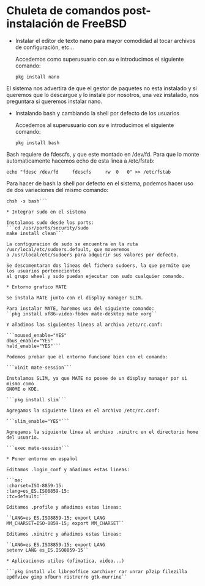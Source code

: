 # Chuleta de comandos post-instalación de FreeBSD

* Instalar el editor de texto nano para mayor comodidad al tocar archivos de configuración, etc...

	Accedemos como superusuario con *su* e introducimos el siguiente comando:
	
	```pkg install nano```

El sistema nos advertira de que el gestor de paquetes no esta instalado y si queremos que lo
descargue y lo instale por nosotros, una vez instalado, nos preguntara si queremos instalar nano.

*  Instalando bash y cambiando la shell por defecto de los usuarios

	Accedemos al superusuario con *su* e introducimos el siguiente comando:
	
	```pkg install bash```

Bash requiere de fdescfs, y que este montado en /dev/fd. Para que lo monte automaticamente
hacemos echo de esta linea a /etc/fstab:

```echo "fdesc /dev/fd     fdescfs     rw  0   0" >> /etc/fstab```

Para hacer de bash la shell por defecto en el sistema, podemos hacer uso de dos variaciones
del mismo comando:

```chsh -s /usr/local/bin/bash usuario 
chsh -s bash```

* Integrar sudo en el sistema

Instalamos sudo desde los ports:
```cd /usr/ports/security/sudo 
make install clean```

La configuracion de sudo se encuentra en la ruta /usr/local/etc/sudoers.default, que moveremos
a /usr/local/etc/sudoers para adquirir sus valores por defecto.

Se descomentaran dos lineas del fichero sudoers, la que permite que los usuarios pertenecientes
al grupo wheel y sudo puedan ejecutar con sudo cualquier comando.

* Entorno grafico MATE

Se instala MATE junto con el display manager SLIM.

Para instalar MATE, haremos uso del siguiente comando:
``pkg install xf86-video-fbdev mate-desktop mate xorg``

Y añadimos las siguientes lineas al archivo /etc/rc.conf:

```moused_enable="YES"
dbus_enable="YES"
hald_enable="YES"```

Podemos probar que el entorno funcione bien con el comando:

```xinit mate-session```

Instalamos SLIM, ya que MATE no posee de un display manager por si mismo como
GNOME o KDE.

```pkg install slim```

Agregamos la siguiente línea en el archivo /etc/rc.conf:

```slim_enable="YES"```

Agregamos la siguiente línea al archivo .xinitrc en el directorio home del usuario.

```exec mate-session```

* Poner entorno en español

Editamos .login_conf y añadimos estas lineas:

```me:
:charset=ISO-8859-15:
:lang=es_ES.ISO8859-15:
:tc=default:```

Editamos .profile y añadimos estas lineas:

``LANG=es_ES.ISO8859-15; export LANG
MM_CHARSET=ISO-8859-15; export MM_CHARSET``

Editamos .xinitrc y añadimos estas lineas:

``LANG=es_ES.ISO8859-15; export LANG
setenv LANG es_ES.ISO8859-15``

* Aplicaciones utiles (ofimatica, video...)

```pkg install vlc libreoffice xarchiver rar unrar p7zip filezilla epdfview gimp xfburn ristrerro gtk-murrine``

